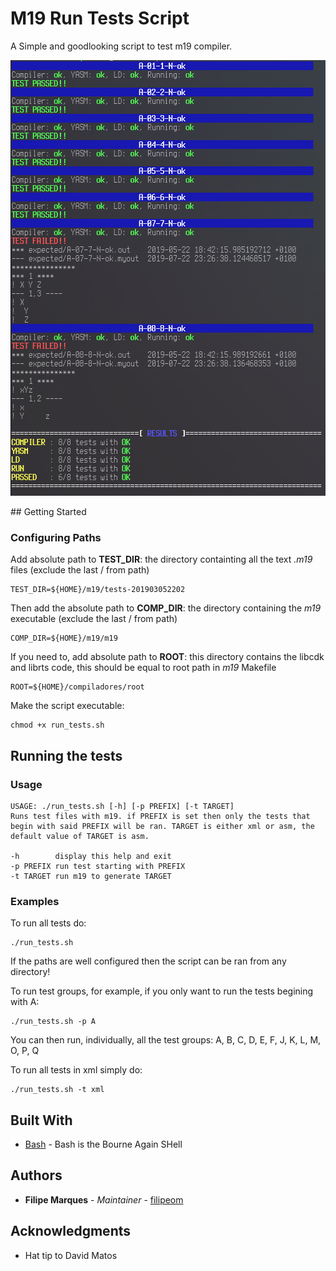 # M19 Run Tests Script

A Simple and goodlooking script to test m19 compiler.

<p align="center">
  <img width="593px" height="697px" src="https://raw.githubusercontent.com/filipeom/m19-runtests/master/images/runscript.png">
</p>
## Getting Started

### Configuring Paths

Add absolute path to **TEST_DIR**: the directory containting all the text *.m19* files (exclude the last / from path)

```
TEST_DIR=${HOME}/m19/tests-201903052202
```

Then add the absolute path to **COMP_DIR**: the directory containing the *m19* executable (exclude the last / from path)

```
COMP_DIR=${HOME}/m19/m19
```

If you need to, add absolute path to **ROOT**: this directory contains the libcdk and librts code, this should be equal to root path in *m19* Makefile

```
ROOT=${HOME}/compiladores/root
```

Make the script executable:

```
chmod +x run_tests.sh
```

## Running the tests

### Usage

```
USAGE: ./run_tests.sh [-h] [-p PREFIX] [-t TARGET]
Runs test files with m19. if PREFIX is set then only the tests that
begin with said PREFIX will be ran. TARGET is either xml or asm, the
default value of TARGET is asm.

-h        display this help and exit
-p PREFIX run test starting with PREFIX
-t TARGET run m19 to generate TARGET

```

### Examples

To run all tests do:

```
./run_tests.sh
```

If the paths are well configured then the script can be ran from any directory!

To run test groups, for example, if you only want to run the tests begining with A:

```
./run_tests.sh -p A
```

You can then run, individually, all the test groups: A, B, C, D, E, F, J, K, L, M, O, P, Q

To run all tests in xml simply do:

```
./run_tests.sh -t xml
```

## Built With

* [Bash](https://www.gnu.org/software/bash/) - Bash is the Bourne Again SHell

## Authors

* **Filipe Marques** - *Maintainer* - [filipeom](https://github.com/filipeom)

## Acknowledgments

* Hat tip to David Matos
